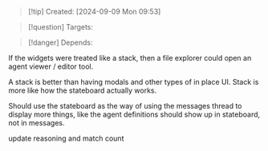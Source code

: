 
>[!tip] Created: [2024-09-09 Mon 09:53]

>[!question] Targets: 

>[!danger] Depends: 

If the widgets were treated like a stack, then a file explorer could open an agent viewer / editor tool.

A stack is better than having modals and other types of in place UI.  Stack is more like how the stateboard actually works.

Should use the stateboard as the way of using the messages thread to display more things, like the agent definitions should show up in stateboard, not in messages.

update reasoning and match count
